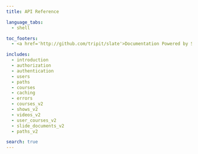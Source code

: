 ```yaml
---
title: API Reference

language_tabs:
  - shell

toc_footers:
  - <a href='http://github.com/tripit/slate'>Documentation Powered by Slate</a>

includes:
  - introduction
  - authorization
  - authentication
  - users
  - paths
  - courses
  - caching
  - errors
  - courses_v2
  - shows_v2
  - videos_v2
  - user_courses_v2
  - slide_documents_v2
  - paths_v2

search: true
---
```

